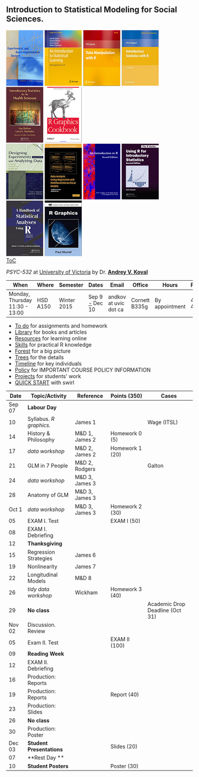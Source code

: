 Introduction to Statistical Modeling  for Social Sciences. 
---

[![Shadish](./materials/texts/images/shadish.png)](./materials/texts/toc/core_SCC_toc.pdf) [![James](./materials/texts/images/james.png)](./materials/texts/toc/model_JWHT_toc.pdf) [![Spector](./materials/texts/images/spector.png)](./materials/texts/toc/R_Spector_toc.pdf) [![Dalgaard](./materials/texts/images/dalgaard.png)](./materials/texts/toc/stat_Dalgaard_toc.pdf) [![Deshea](./materials/texts/images/deshea.png)](./materials/texts/toc/) [![R Cookbook](./materials/texts/images/chang.png)](./materials/texts/toc/graph_Chang_toc.pdf)   
[![Maxwell & Delaney](./materials/texts/images/maxwell.png)](./materials/texts/toc/core_MD_toc.pdf) [![Gelman & Hill](./materials/texts/images/gelman.png)](./materials/texts/toc/model_GH_toc.pdf) [![Venables](./materials/texts/images/venables.png)](./materials/texts/toc/R_Venables_toc.pdf)  [![Verzani](./materials/texts/images/verzani.png)](./materials/texts/toc/stat_Verzani_toc.pdf) [![Everitt](./materials/texts/images/everitt.png)](./materials/texts/toc/stat_EH_toc.pdf) [![Murrell](./materials/texts/images/murrell.png)](./materials/texts/toc/graph_Murrell_toc.pdf)   
[ToC](https://github.com/andkov/psy532/raw/master/materials/texts/toc/toc.pdf)

*PSYC-532* at [University of Victoria](http://www.uvic.ca/socialsciences/psychology/)  by Dr. **[Andrey V. Koval](https://github.com/andkov)**  

| When  | Where  | Semester  | Dates  | Email   |Office   | Hours | Phone  |
|---|---|---|---|---|---|---|---|
| Monday, Thursday    11:30 - 13:00   | HSD A150    | Winter 2015   | Sep 9 [-](https://github.com/andkov/psy532/edit/gh-pages/index.md) Dec 10  |andkov at uvic dot ca |Cornett B335g|   By appointment  | 472-4864  |

- [To do](./todo.md) for assignments and homework
- [Library](./library.md) for books and articles  
- [Resources](./resources.md) for learning online  
- [Skills](./skills.md) for practical R knowledge
- [Forest](./forest.md) for a big picture  
- [Trees](./trees.md) for the details   
- [Timeline](./materials/people/timeline.md) for key individuals  
- [Policy](./policy.md) for IMPORTANT COURSE POLICY INFORMATION 
- [Projects](./projects/README.md) for students' work  
- [QUICK START](./materials/swirl/quickstart.md) with swirl

Date  | Topic/Activity           | Reference      |Points      (350)| Cases
------|--------------------------|----------------|-----------------|---------|
Sep 07|**Labour Day**            |                |                 |  |  
10    |Syllabus. *R graphics.*   |       James 1  |                 | Wage (ITSL)|   
14    |History & Philosophy      |M&D 1, James 2  |Homework 0    (5)|  |   
17    |*data workshop*           |M&D 2, James 2  |Homework 1   (20)|  |   
21    |GLM in 7 People           |M&D 2, Rodgers  |                 |Galton  | 
24    |*data workshop*           |M&D 3, James 3  |                 |  |   
28    |Anatomy of GLM            |M&D 3, James 3  |                 |  |       	
Oct 1 |*data workshop*           |M&D 3, James 3  |Homework 2   (30)|  |   
05    |EXAM I. Test              |                |EXAM I       (50)|  |     
08    |EXAM I. Debriefing        |                |                 |  |     	
12    |**Thanksgiving**          |                |                 |  |    
15    |Regression Strategies     |       James 6  |                 |  |
19    |Nonlinearity              |       James 7  |                 |  |   
22    |Longitudinal Models       |M&D 8           |                 |  |    
26    |*tidy data workshop*      |       Wickham  |Homework 3   (40)|  | 
29    |**No class**              |                |                 | Academic Drop Deadline (Oct 31)  | 
Nov 02|Discussion. Review        |                |                 |  |      	
05    |Exam II. Test             |                |EXAM II     (100)|  |   
09    |**Reading Week**          |                |                 |  |   
12    |EXAM II. Debriefing       |                |                 |  |   
16    |Production: Reports       |                |                 |  |   
19    |Production: Reports       |                |Report       (40)|  |   
23    |Production: Slides        |                |                 |  |   
26    |**No class**              |                |                 |  |   
30    |Production: Poster        |                |                 |  |   
Dec 03|**Student Presentations** |                |Slides       (20)|  |   
07    |**Rest Day **             |                |                 |  |   
10    |**Student Posters**       |                |Poster       (30)|  |   
